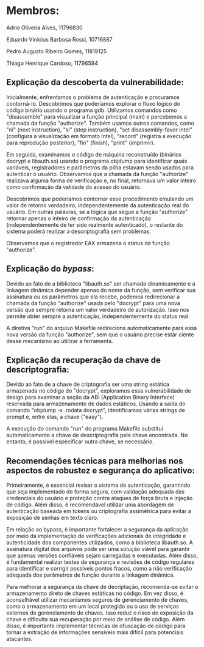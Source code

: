 # Membros:

Adrio Oliveira Alves, 11796830

Eduardo Vinicius Barbosa Rossi, 10716887

Pedro Augusto Ribeiro Gomes, 11819125

Thiago Henrique Cardoso, 11796594


## Explicação da descoberta da vulnerabilidade:

Inicialmente, enfrentamos o problema de autenticação e procuramos contorná-lo. Descobrimos que poderíamos explorar o fluxo lógico do código binário usando o programa gdb. Utilizamos comandos como "disassemble" para visualizar a função principal (main) e percebemos a chamada da função "authorize". Também usamos outros comandos, como "ni" (next instruction), "si" (step instruction), "set disassembly-favor intel" (configura a visualização em formato Intel), "record" (registra a execução para reprodução posterior), "fin" (finish), "print" (imprimir).

Em seguida, examinamos o código de máquina reconstruído (binários docrypt e libauth.so) usando o programa objdump para identificar quais variáveis, registradores e parâmetros da pilha estavam sendo usados para autenticar o usuário. Observamos que a chamada da função "authorize" realizava alguma forma de verificação e, no final, retornava um valor inteiro como confirmação da validade do acesso do usuário.

Descobrimos que poderíamos contornar esse procedimento emulando um valor de retorno verdadeiro, independentemente da autenticação real do usuário. Em outras palavras, se a lógica que segue a função "authorize" retornar apenas o inteiro de confirmação da autenticação (independentemente de ter sido realmente autenticado), o restante do sistema poderá realizar a descriptografia sem problemas.

Observamos que o registrador EAX armazena o status da função "authorize".

## Explicação do *bypass*:

Devido ao fato de a biblioteca "libauth.so" ser chamada dinamicamente e a linkagem dinâmica depender apenas do nome da função, sem verificar sua assinatura ou os parâmetros que ela recebe, podemos redirecionar a chamada da função "authorize" usada pelo "docrypt" para uma nova versão que sempre retorna um valor verdadeiro de autorização. Isso nos permite obter sempre a autenticação, independentemente do status real.

A diretiva "run" do arquivo Makefile redireciona automaticamente para essa nova versão da função "authorize", sem que o usuário precise estar ciente desse mecanismo ao utilizar a ferramenta.

## Explicação da recuperação da chave de descriptografia:

Devido ao fato de a chave de criptografia ser uma string estática armazenada no código do "docrypt", exploramos essa vulnerabilidade de design para examinar a seção da ABI (Application Binary Interface) reservada para armazenamento de dados estáticos. Usando a saída do comando "objdump -x .rodata docrypt", identificamos várias strings de prompt e, entre elas, a chave ("easy").

A execução do comando "run" do programa Makefile substitui automaticamente a chave de descriptografia pela chave encontrada. No entanto, é possível especificar outra chave, se necessário.

## Recomendações técnicas para melhorias nos aspectos de robustez e segurança do aplicativo:

Primeiramente, é essencial revisar o sistema de autenticação, garantindo que seja implementado de forma segura, com validação adequada das credenciais do usuário e proteção contra ataques de força bruta e injeção de código. Além disso, é recomendável utilizar uma abordagem de autenticação baseada em tokens ou criptografia assimétrica para evitar a exposição de senhas em texto claro.

Em relação ao bypass, é importante fortalecer a segurança da aplicação por meio da implementação de verificações adicionais de integridade e autenticidade dos componentes utilizados, como a biblioteca libauth.so. A assinatura digital dos arquivos pode ser uma solução viável para garantir que apenas versões confiáveis sejam carregadas e executadas. Além disso, é fundamental realizar testes de segurança e revisões de código regulares para identificar e corrigir possíveis pontos fracos, como a não verificação adequada dos parâmetros de função durante a linkagem dinâmica.

Para melhorar a segurança da chave de decriptação, recomenda-se evitar o armazenamento direto de chaves estáticas no código. Em vez disso, é aconselhável utilizar mecanismos seguros de gerenciamento de chaves, como o armazenamento em um local protegido ou o uso de serviços externos de gerenciamento de chaves. Isso reduz o risco de exposição da chave e dificulta sua recuperação por meio de análise de código. Além disso, é importante implementar técnicas de ofuscação de código para tornar a extração de informações sensíveis mais difícil para potenciais atacantes.


